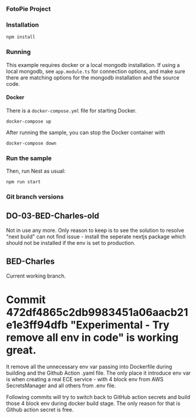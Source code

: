 ### FotoPie Project

### Installation

`npm install`

### Running

This example requires docker or a local mongodb installation.  If using a local mongodb, see `app.module.ts` for connection options, and make sure there are matching options for the mongodb installation and the source code.

#### Docker

There is a `docker-compose.yml` file for starting Docker.

`docker-compose up`

After running the sample, you can stop the Docker container with

`docker-compose down`

### Run the sample

Then, run Nest as usual:

`npm run start`


### Git branch versions

## DO-03-BED-Charles-old
Not in use any more. Only reason to keep is to see the solution to resolve "next build" can not find issue - install the seperate nextjs package which should not be installed if the env is set to production.

## BED-Charles
Current working branch.

# Commit 472df4865c2db9983451a06aacb21e1e3ff94dfb "Experimental - Try remove all env in code" is working <b>great</b>.
It remove all the unnecessary env var passing into Dockerfile during building and the Github Action .yaml file.
The only place it introduce env var is when creating a real ECE service - with 4 block env from AWS SecretsManager and all others from .env file.

Following commits will try to switch back to GitHub action secrets and build those 4 block env during docker build stage.
The only reason for that is Github action secret is free.
